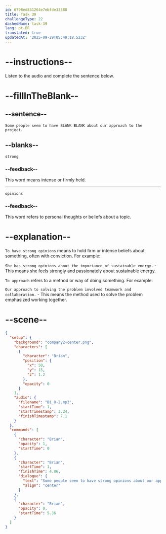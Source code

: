 ```yaml
---
id: 6798ed831264e7ebfde33380
title: Task 39
challengeType: 22
dashedName: task-39
lang: pt-BR
translated: true
updatedAt: '2025-09-29T05:49:18.523Z'
---
```


<!-- (Audio) Brian: Some people seem to have strong opinions about our approach to the project. -->

# --instructions--

Listen to the audio and complete the sentence below.

# --fillInTheBlank--

## --sentence--

`Some people seem to have BLANK BLANK about our approach to the project.`

## --blanks--

`strong`

### --feedback--

This word means intense or firmly held.

---

`opinions`

### --feedback--

This word refers to personal thoughts or beliefs about a topic.

# --explanation--

`To have strong opinions` means to hold firm or intense beliefs about something, often with conviction. For example:

`She has strong opinions about the importance of sustainable energy.` - This means she feels strongly and passionately about sustainable energy.

`To approach` refers to a method or way of doing something. For example:

`Our approach to solving the problem involved teamwork and collaboration.` - This means the method used to solve the problem emphasized working together.

# --scene--

```json
{
  "setup": {
    "background": "company2-center.png",
    "characters": [
      {
        "character": "Brian",
        "position": {
          "x": 50,
          "y": 15,
          "z": 1.2
        },
        "opacity": 0
      }
    ],
    "audio": {
      "filename": "B1_8-2.mp3",
      "startTime": 1,
      "startTimestamp": 3.24,
      "finishTimestamp": 7.1
    }
  },
  "commands": [
    {
      "character": "Brian",
      "opacity": 1,
      "startTime": 0
    },
    {
      "character": "Brian",
      "startTime": 1,
      "finishTime": 4.86,
      "dialogue": {
        "text": "Some people seem to have strong opinions about our approach to the project.",
        "align": "center"
      }
    },
    {
      "character": "Brian",
      "opacity": 0,
      "startTime": 5.36
    }
  ]
}
```
